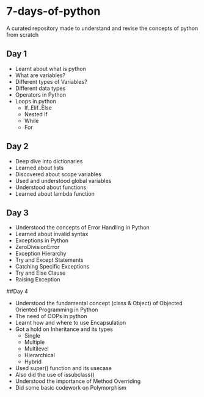 # 7-days-of-python
A curated repository made to understand and revise the concepts of python from scratch


## Day 1
- Learnt about what is python
- What are variables?
- Different types of Variables?
- Different data types
- Operators in Python
- Loops in python 
  - If..Elif..Else
  - Nested If
  - While
  - For
  
## Day 2
- Deep dive into dictionaries
- Learned about lists
- Discovered about scope variables
- Used and understood global variables
- Understood about functions
- Learned about lambda function


## Day 3
- Understood the concepts of Error Handling in Python
- Learned about invalid syntax
- Exceptions in Python
- ZeroDivisionError
- Exception Hierarchy
- Try and Except Statements
- Catching Specific Exceptions
- Try and Else Clause
- Raising Exception

##Day 4
- Understood the fundamental concept (class & Object) of Objected Oriented Programming in Python
- The need of OOPs in python
- Learnt how and where to use Encapsulation
- Got a hold on Inheritance and its types
  - Single
  - Multiple
  - Multilevel
  - Hierarchical
  - Hybrid
- Used super() function and its usecase
- Also did the use of issubclass()
- Understood the importance of Method Overriding
- Did some basic codework on Polymorphism


